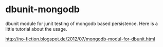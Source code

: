 dbunit-mongodb
==============

dbunit module for junit testing of mongodb based persistence.
Here is a little tutorial about the usage.

http://no-fiction.blogspot.de/2012/07/mongodb-modul-for-dbunit.html
